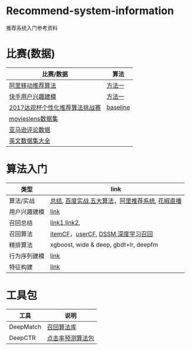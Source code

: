 # Recommend-system-information
推荐系统入门参考资料

# 比赛(数据)

比赛/数据 | 算法
---|---
[阿里移动推荐算法](https://tianchi.aliyun.com/competition/entrance/231522/introduction) | [方法一](https://blog.csdn.net/Snoopy_Yuan/article/details/72454636)
[快手用户兴趣建模](https://www.kuaishou.com/activity/uimc) | [方法一](https://blog.csdn.net/a1066196847/article/details/82316531)
[2017达观杯个性化推荐算法挑战赛](https://www.kesci.com/home/competition/590a9629812ede32b73ee216)|[baseline](https://www.kesci.com/home/project/5abb42b4f5628022ef83ca1a)
[movieslens数据集](http://files.grouplens.org/datasets/movielens/)|
[亚马逊评论数据](http://jmcauley.ucsd.edu/data/amazon/)|
[英文数据集大全](https://cseweb.ucsd.edu/~jmcauley/datasets.html)|

# 算法入门

 类型| link
---|---
算法/实战 | [总结](https://blog.csdn.net/yasin0/article/details/89222622), [百度实战](https://www.cnblogs.com/idengyao/p/10051415.html),[五大算法](https://www.cnblogs.com/idengyao/p/10051415.html)，[阿里推荐系统](https://zhuanlan.zhihu.com/p/67871230), [花椒直播](https://www.infoq.cn/article/X1hN9ZQkvuSYvZECVG4k)
用户兴趣建模 | [link](https://www.cnblogs.com/vincentbnu/p/9469912.html)
召回总结|[link1](https://blog.csdn.net/sensorsdata/article/details/88822038),[link2](https://zhuanlan.zhihu.com/p/115690499),
召回算法|[itemCF](https://ziyubiti.github.io/2016/08/03/%E6%8E%A8%E8%8D%90%E7%B3%BB%E7%BB%9F%E7%AE%80%E4%BB%8B%E4%B9%8B%E4%B8%80%EF%BC%88itemCF%E7%AE%97%E6%B3%95%EF%BC%89/)，[userCF](https://blog.csdn.net/u012050154/article/details/52268057), [DSSM](https://zhuanlan.zhihu.com/p/152251002),[深度学习召回](https://zhuanlan.zhihu.com/p/148044971)
精排算法| xgboost, wide & deep, gbdt+lr, deepfm
行为序列建模|[link](https://blog.csdn.net/m0_37586850/article/details/103607513)
特征构建|[link](https://zhuanlan.zhihu.com/p/221783604)

# 工具包

工具 | 说明
---|---
DeepMatch | [召回算法库](https://zhuanlan.zhihu.com/p/126282487)
DeepCTR | [点击率预测算法包](https://deepctr-doc.readthedocs.io/en/latest/index.html)
